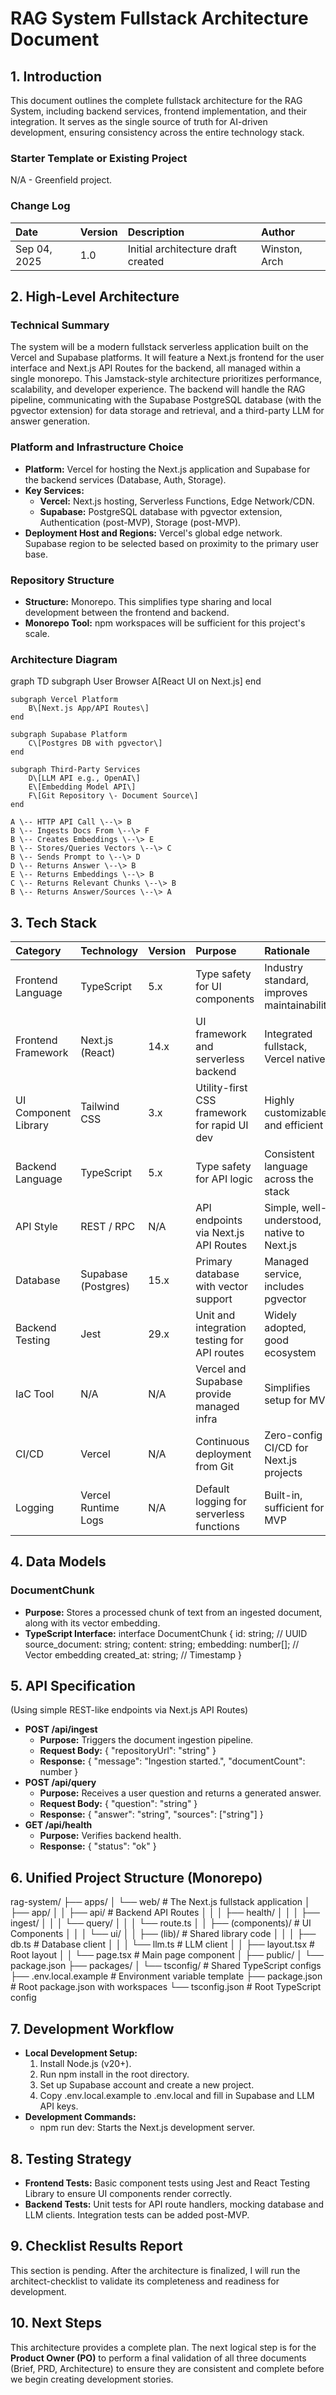 # **RAG System Fullstack Architecture Document**

## **1. Introduction**

This document outlines the complete fullstack architecture for the RAG System, including backend services, frontend implementation, and their integration. It serves as the single source of truth for AI-driven development, ensuring consistency across the entire technology stack.

### **Starter Template or Existing Project**

N/A \- Greenfield project.

### **Change Log**

| Date | Version | Description | Author |
| :---- | :---- | :---- | :---- |
| Sep 04, 2025 | 1.0 | Initial architecture draft created | Winston, Arch |

## **2. High-Level Architecture**

### **Technical Summary**

The system will be a modern fullstack serverless application built on the Vercel and Supabase platforms. It will feature a Next.js frontend for the user interface and Next.js API Routes for the backend, all managed within a single monorepo. This Jamstack-style architecture prioritizes performance, scalability, and developer experience. The backend will handle the RAG pipeline, communicating with the Supabase PostgreSQL database (with the pgvector extension) for data storage and retrieval, and a third-party LLM for answer generation.

### **Platform and Infrastructure Choice**

* **Platform:** Vercel for hosting the Next.js application and Supabase for the backend services (Database, Auth, Storage).
* **Key Services:**
  * **Vercel:** Next.js hosting, Serverless Functions, Edge Network/CDN.
  * **Supabase:** PostgreSQL database with pgvector extension, Authentication (post-MVP), Storage (post-MVP).
* **Deployment Host and Regions:** Vercel's global edge network. Supabase region to be selected based on proximity to the primary user base.

### **Repository Structure**

* **Structure:** Monorepo. This simplifies type sharing and local development between the frontend and backend.
* **Monorepo Tool:** npm workspaces will be sufficient for this project's scale.

### **Architecture Diagram**

graph TD
    subgraph User Browser
        A\[React UI on Next.js\]
    end

    subgraph Vercel Platform
        B\[Next.js App/API Routes\]
    end

    subgraph Supabase Platform
        C\[Postgres DB with pgvector\]
    end

    subgraph Third-Party Services
        D\[LLM API e.g., OpenAI\]
        E\[Embedding Model API\]
        F\[Git Repository \- Document Source\]
    end

    A \-- HTTP API Call \--\> B
    B \-- Ingests Docs From \--\> F
    B \-- Creates Embeddings \--\> E
    B \-- Stores/Queries Vectors \--\> C
    B \-- Sends Prompt to \--\> D
    D \-- Returns Answer \--\> B
    E \-- Returns Embeddings \--\> B
    C \-- Returns Relevant Chunks \--\> B
    B \-- Returns Answer/Sources \--\> A

## **3. Tech Stack**

| Category | Technology | Version | Purpose | Rationale |
| :---- | :---- | :---- | :---- | :---- |
| Frontend Language | TypeScript | 5.x | Type safety for UI components | Industry standard, improves maintainability |
| Frontend Framework | Next.js (React) | 14.x | UI framework and serverless backend | Integrated fullstack, Vercel native |
| UI Component Library | Tailwind CSS | 3.x | Utility-first CSS framework for rapid UI dev | Highly customizable and efficient |
| Backend Language | TypeScript | 5.x | Type safety for API logic | Consistent language across the stack |
| API Style | REST / RPC | N/A | API endpoints via Next.js API Routes | Simple, well-understood, native to Next.js |
| Database | Supabase (Postgres) | 15.x | Primary database with vector support | Managed service, includes pgvector |
| Backend Testing | Jest | 29.x | Unit and integration testing for API routes | Widely adopted, good ecosystem |
| IaC Tool | N/A | N/A | Vercel and Supabase provide managed infra | Simplifies setup for MVP |
| CI/CD | Vercel | N/A | Continuous deployment from Git | Zero-config CI/CD for Next.js projects |
| Logging | Vercel Runtime Logs | N/A | Default logging for serverless functions | Built-in, sufficient for MVP |

## **4. Data Models**

### **DocumentChunk**

* **Purpose:** Stores a processed chunk of text from an ingested document, along with its vector embedding.
* **TypeScript Interface:**
  interface DocumentChunk {
    id: string; // UUID
    source\_document: string;
    content: string;
    embedding: number\[\]; // Vector embedding
    created\_at: string; // Timestamp
  }

## **5. API Specification**

(Using simple REST-like endpoints via Next.js API Routes)

* **POST /api/ingest**
  * **Purpose:** Triggers the document ingestion pipeline.
  * **Request Body:** { "repositoryUrl": "string" }
  * **Response:** { "message": "Ingestion started.", "documentCount": number }
* **POST /api/query**
  * **Purpose:** Receives a user question and returns a generated answer.
  * **Request Body:** { "question": "string" }
  * **Response:** { "answer": "string", "sources": \["string"\] }
* **GET /api/health**
  * **Purpose:** Verifies backend health.
  * **Response:** { "status": "ok" }

## **6. Unified Project Structure (Monorepo)**

rag-system/
├── apps/
│   └── web/                  \# The Next.js fullstack application
│       ├── app/
│       │   ├── api/          \# Backend API Routes
│       │   │   ├── health/
│       │   │   ├── ingest/
│       │   │   └── query/
│       │   │       └── route.ts
│       │   ├── (components)/ \# UI Components
│       │   │   └── ui/
│       │   ├── (lib)/        \# Shared library code
│       │   │   ├── db.ts     \# Database client
│       │   │   └── llm.ts    \# LLM client
│       │   ├── layout.tsx    \# Root layout
│       │   └── page.tsx      \# Main page component
│       ├── public/
│       └── package.json
├── packages/
│   └── tsconfig/             \# Shared TypeScript configs
├── .env.local.example        \# Environment variable template
├── package.json              \# Root package.json with workspaces
└── tsconfig.json             \# Root TypeScript config

## **7. Development Workflow**

* **Local Development Setup:**
  1. Install Node.js (v20+).
  2. Run npm install in the root directory.
  3. Set up Supabase account and create a new project.
  4. Copy .env.local.example to .env.local and fill in Supabase and LLM API keys.
* **Development Commands:**
  * npm run dev: Starts the Next.js development server.

## **8. Testing Strategy**

* **Frontend Tests:** Basic component tests using Jest and React Testing Library to ensure UI components render correctly.
* **Backend Tests:** Unit tests for API route handlers, mocking database and LLM clients. Integration tests can be added post-MVP.

## **9. Checklist Results Report**

This section is pending. After the architecture is finalized, I will run the architect-checklist to validate its completeness and readiness for development.

## **10. Next Steps**

This architecture provides a complete plan. The next logical step is for the **Product Owner (PO)** to perform a final validation of all three documents (Brief, PRD, Architecture) to ensure they are consistent and complete before we begin creating development stories.